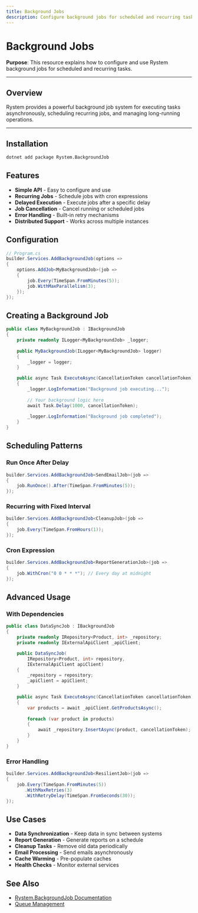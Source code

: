 ```yaml
---
title: Background Jobs
description: Configure background jobs for scheduled and recurring tasks with Rystem.BackgroundJob - supports cron expressions, async operations, and dependency injection
---
```


# Background Jobs

**Purpose**: This resource explains how to configure and use Rystem background jobs for scheduled and recurring tasks.

---

## Overview

Rystem provides a powerful background job system for executing tasks asynchronously, scheduling recurring jobs, and managing long-running operations.

---

## Installation

```bash
dotnet add package Rystem.BackgroundJob
```

## Features

- **Simple API** - Easy to configure and use
- **Recurring Jobs** - Schedule jobs with cron expressions
- **Delayed Execution** - Execute jobs after a specific delay
- **Job Cancellation** - Cancel running or scheduled jobs
- **Error Handling** - Built-in retry mechanisms
- **Distributed Support** - Works across multiple instances

## Configuration

```csharp
// Program.cs
builder.Services.AddBackgroundJob(options =>
{
    options.AddJob<MyBackgroundJob>(job =>
    {
        job.Every(TimeSpan.FromMinutes(5));
        job.WithMaxParallelism(3);
    });
});
```

## Creating a Background Job

```csharp
public class MyBackgroundJob : IBackgroundJob
{
    private readonly ILogger<MyBackgroundJob> _logger;
    
    public MyBackgroundJob(ILogger<MyBackgroundJob> logger)
    {
        _logger = logger;
    }

    public async Task ExecuteAsync(CancellationToken cancellationToken)
    {
        _logger.LogInformation("Background job executing...");
        
        // Your background logic here
        await Task.Delay(1000, cancellationToken);
        
        _logger.LogInformation("Background job completed");
    }
}
```

## Scheduling Patterns

### Run Once After Delay
```csharp
builder.Services.AddBackgroundJob<SendEmailJob>(job =>
{
    job.RunOnce().After(TimeSpan.FromMinutes(5));
});
```

### Recurring with Fixed Interval
```csharp
builder.Services.AddBackgroundJob<CleanupJob>(job =>
{
    job.Every(TimeSpan.FromHours(1));
});
```

### Cron Expression
```csharp
builder.Services.AddBackgroundJob<ReportGenerationJob>(job =>
{
    job.WithCron("0 0 * * *"); // Every day at midnight
});
```

## Advanced Usage

### With Dependencies
```csharp
public class DataSyncJob : IBackgroundJob
{
    private readonly IRepository<Product, int> _repository;
    private readonly IExternalApiClient _apiClient;

    public DataSyncJob(
        IRepository<Product, int> repository,
        IExternalApiClient apiClient)
    {
        _repository = repository;
        _apiClient = apiClient;
    }

    public async Task ExecuteAsync(CancellationToken cancellationToken)
    {
        var products = await _apiClient.GetProductsAsync();
        
        foreach (var product in products)
        {
            await _repository.InsertAsync(product, cancellationToken);
        }
    }
}
```

### Error Handling
```csharp
builder.Services.AddBackgroundJob<ResilientJob>(job =>
{
    job.Every(TimeSpan.FromMinutes(5))
       .WithMaxRetries(3)
       .WithRetryDelay(TimeSpan.FromSeconds(30));
});
```

## Use Cases

- **Data Synchronization** - Keep data in sync between systems
- **Report Generation** - Generate reports on a schedule
- **Cleanup Tasks** - Remove old data periodically
- **Email Processing** - Send emails asynchronously
- **Cache Warming** - Pre-populate caches
- **Health Checks** - Monitor external services

## See Also

- [Rystem.BackgroundJob Documentation](https://github.com/KeyserDSoze/Rystem/tree/master/src/Extensions/BackgroundJob)
- [Queue Management](./queue-management.md)
